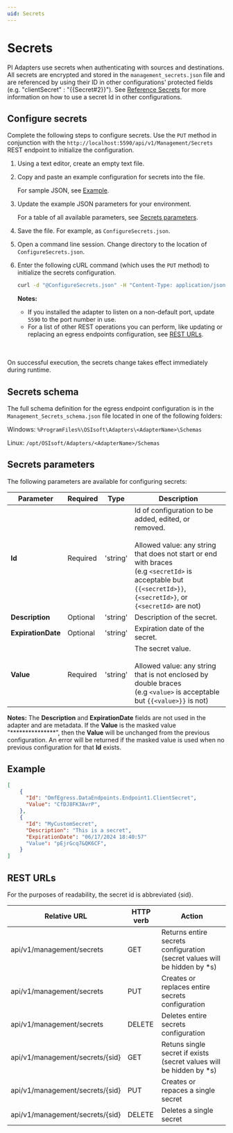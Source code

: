 ```yaml
---
uid: Secrets
---
```


# Secrets

PI Adapters use secrets when authenticating with sources and destinations. All secrets are encrypted and stored in the `management_secrets.json` file and are referenced by using their ID in other configurations' protected fields (e.g. "clientSecret" : "{{Secret#2}}"). 
See [Reference Secrets](xref:ReferenceSecrets) for more information on how to use a secret Id in other configurations.

## Configure secrets

Complete the following steps to configure secrets. Use the `PUT` method in conjunction with the `http://localhost:5590/api/v1/Management/Secrets` REST endpoint to initialize the configuration.

1. Using a text editor, create an empty text file.

2. Copy and paste an example configuration for secrets into the file.

    For sample JSON, see [Example](#example).

3. Update the example JSON parameters for your environment.

    For a table of all available parameters, see [Secrets parameters](#secrets-parameters).

4. Save the file. For example, as `ConfigureSecrets.json`.

5. Open a command line session. Change directory to the location of `ConfigureSecrets.json`.

6. Enter the following cURL command (which uses the `PUT` method) to initialize the secrets configuration.

    ```bash
    curl -d "@ConfigureSecrets.json" -H "Content-Type: application/json" -X PUT "http://localhost:5590/api/v1/Management/Secrets"
    ```

    **Notes:**
  
    * If you installed the adapter to listen on a non-default port, update `5590` to the port number in use.
    * For a list of other REST operations you can perform, like updating or replacing an egress endpoints configuration, see [REST URLs](#rest-urls).
    <br/>
    <br/>

On successful execution, the secrets change takes effect immediately during runtime.

## Secrets schema

The full schema definition for the egress endpoint configuration is in the `Management_Secrets_schema.json` file located in one of the following folders:

Windows: `%ProgramFiles%\OSIsoft\Adapters\<AdapterName>\Schemas`

Linux: `/opt/OSIsoft/Adapters/<AdapterName>/Schemas`

## Secrets parameters

The following parameters are available for configuring secrets:

| Parameter                 | Required | Type      | Description                                                  |
| ------------------------- | -------- | --------- | ------------------------------------------------------------ |
| **Id**              | Required | 'string' | Id of configuration to be added, edited, or removed. <br><br>Allowed value: any string that does not start or end with braces <br>(e.g `<secretId>` is acceptable but `{{<secretId>}}`, `{<secretId>}`, or `{<secretId>` are not)|
| **Description** | Optional | 'string' | Description of the secret. |
| **ExpirationDate** | Optional | 'string' | Expiration date of the secret. |
| **Value** | Required | 'string' | The secret value. <br><br>Allowed value: any string that is not enclosed by double braces <br>(e.g `<value>` is acceptable but `{{<value>}}` is not)|

  **Notes:** The **Description** and **ExpirationDate** fields are not used in the adapter and are metadata. 
  If the **Value** is the masked value "\*\*\*\*\*\*\*\*\*\*\*\*\*\*\*", then the **Value** will be unchanged from the previous configuration. An error will be returned if the masked value is used when no previous configuration for that **Id** exists. 

## Example

```json
[
	{
	  "Id": "OmfEgress.DataEndpoints.Endpoint1.ClientSecret",
	  "Value": "CfDJ8FK3AvrP",
	},
	{
	  "Id": "MyCustomSecret",
	  "Description": "This is a secret",
	  "ExpirationDate": "06/17/2024 18:40:57"
	  "Value": "pEjrGcq7&QK6CF",
	}
]
```

## REST URLs

For the purposes of readability, the secret id is abbreviated {sid}.

| Relative URL | HTTP verb | Action |
| ------------ | --------- | ------ |
| api/v1/management/secrets | GET | Returns entire secrets configuration (secret values will be hidden by *s) |
| api/v1/management/secrets | PUT | Creates or replaces entire secrets configuration |
| api/v1/management/secrets | DELETE | Deletes entire secrets configuration |
| api/v1/management/secrets/{sid} | GET | Retuns single secret if exists (secret values will be hidden by *s) |
| api/v1/management/secrets/{sid} | PUT | Creates or repaces a single secret |
| api/v1/management/secrets/{sid} | DELETE | Deletes a single secret |

